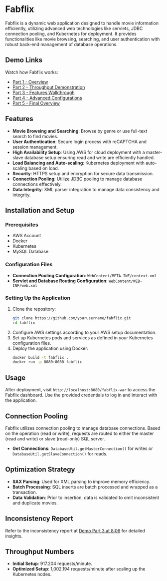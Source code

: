 # Fabflix

Fabflix is a dynamic web application designed to handle movie information efficiently, utilizing advanced web technologies like servlets, JDBC connection pooling, and Kubernetes for deployment. It provides functionalities like movie browsing, searching, and user authentication with robust back-end management of database operations.

## Demo Links

Watch how Fabflix works:

- [Part 1 - Overview](https://www.youtube.com/watch?v=IEztD_Pa1SI)
- [Part 2 - Throughput Demonstration](https://youtu.be/YycSJR589V8)
- [Part 3 - Features Walkthrough](https://youtu.be/2BsrhG8gSts)
- [Part 4 - Advanced Configurations](https://youtu.be/VST8KezGy4I)
- [Part 5 - Final Overview](https://youtu.be/MwGkIWP9q8w)

## Features

- **Movie Browsing and Searching**: Browse by genre or use full-text search to find movies.
- **User Authentication**: Secure login process with reCAPTCHA and session management.
- **High Availability Setup**: Using AWS for cloud deployment with a master-slave database setup ensuring read and write are efficiently handled.
- **Load Balancing and Auto-scaling**: Kubernetes deployment with auto-scaling based on load.
- **Security**: HTTPS setup and encryption for secure data transmission.
- **Connection Pooling**: Utilize JDBC pooling to manage database connections effectively.
- **Data Integrity**: XML parser integration to manage data consistency and integrity.

## Installation and Setup

### Prerequisites

- AWS Account
- Docker
- Kubernetes
- MySQL Database

### Configuration Files

- **Connection Pooling Configuration**: `WebContent/META-INF/context.xml`
- **Servlet and Database Routing Configuration**: `WebContent/WEB-INF/web.xml`

### Setting Up the Application

1. Clone the repository:
   ```bash
   git clone https://github.com/yourusername/fabflix.git
   cd fabflix
   ```
2. Configure AWS settings according to your AWS setup documentation.
3. Set up Kubernetes pods and services as defined in your Kubernetes configuration files.
4. Deploy the application using Docker:
   ```bash
   docker build -t fabflix .
   docker run -p 8080:8080 fabflix
   ```

## Usage

After deployment, visit `http://localhost:8080/fabflix-war` to access the Fabflix dashboard. Use the provided credentials to log in and interact with the application.

## Connection Pooling

Fabflix utilizes connection pooling to manage database connections. Based on the operation (read or write), requests are routed to either the master (read and write) or slave (read-only) SQL server.

- **Get Connections**: `DatabaseUtil.getMasterConnection()` for writes or `DatabaseUtil.getSlaveConnection()` for reads.

## Optimization Strategy

- **SAX Parsing**: Used for XML parsing to improve memory efficiency.
- **Batch Processing**: SQL inserts are batch processed and wrapped as a transaction.
- **Data Validation**: Prior to insertion, data is validated to omit inconsistent and duplicate movies.

## Inconsistency Report

Refer to the inconsistency report at [Demo Part 3 at 8:06](https://youtu.be/2BsrhG8gSts?t=486) for detailed insights.

## Throughput Numbers

- **Initial Setup**: 917.204 requests/minute.
- **Optimized Setup**: 1,002.194 requests/minute after scaling up the Kubernetes nodes.

